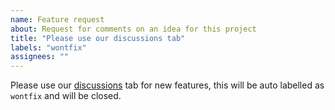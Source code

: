 ```yaml
---
name: Feature request
about: Request for comments on an idea for this project
title: "Please use our discussions tab"
labels: "wontfix"
assignees: ""
---
```


Please use our
[discussions](https://github.com/GameBridgeAI/ts_serialize/discussions) tab for
new features, this will be auto labelled as `wontfix` and will be closed.
